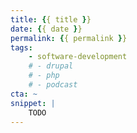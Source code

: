 ```yaml
---
title: {{ title }}
date: {{ date }}
permalink: {{ permalink }}
tags:
    - software-development
    # - drupal
    # - php
    # - podcast
cta: ~
snippet: |
    TODO
---
```

